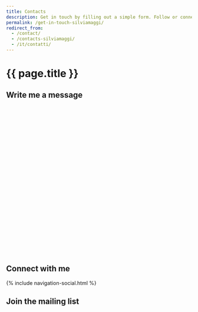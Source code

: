 ```yaml
---
title: Contacts
description: Get in touch by filling out a simple form. Follow or connect on social media such as LinkedIn and Flickr. Subscribe to my newsletter.
permalink: /get-in-touch-silviamaggi/
redirect_from:
  - /contact/
  - /contacts-silviamaggi/
  - /it/contatti/
---
```

# {{ page.title }}

## Write me a message

<div data-tf-widget="pLyazv5E" data-tf-hide-headers style="width:100%;height:400px;"></div><script src="https://embed.typeform.com/next/embed.js"></script>

## Connect with me

{% include navigation-social.html %}

## Join the mailing list